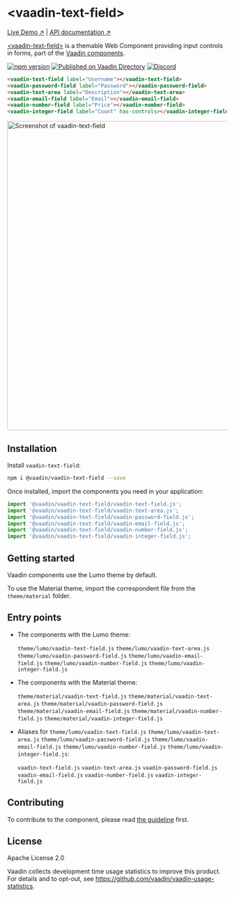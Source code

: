 # &lt;vaadin-text-field&gt;

[Live Demo ↗](https://vaadin.com/components/vaadin-text-field/html-examples)
|
[API documentation ↗](https://vaadin.com/components/vaadin-text-field/html-api)

[&lt;vaadin-text-field&gt;](https://vaadin.com/components/vaadin-text-field) is a themable Web Component providing input controls in forms, part of the [Vaadin components](https://vaadin.com/components).

[![npm version](https://badgen.net/npm/v/@vaadin/vaadin-text-field)](https://www.npmjs.com/package/@vaadin/vaadin-text-field)
[![Published on Vaadin Directory](https://img.shields.io/badge/Vaadin%20Directory-published-00b4f0.svg)](https://vaadin.com/directory/component/vaadinvaadin-text-field)
[![Discord](https://img.shields.io/discord/732335336448852018?label=discord)](https://discord.gg/PHmkCKC)

```html
<vaadin-text-field label="Username"></vaadin-text-field>
<vaadin-password-field label="Password"></vaadin-password-field>
<vaadin-text-area label="Description"></vaadin-text-area>
<vaadin-email-field label="Email"></vaadin-email-field>
<vaadin-number-field label="Price"></vaadin-number-field>
<vaadin-integer-field label="Count" has-controls></vaadin-integer-field>
```

[<img src="https://raw.githubusercontent.com/vaadin/vaadin-text-field/master/screenshot.png" width="710" alt="Screenshot of vaadin-text-field">](https://vaadin.com/components/vaadin-text-field)

## Installation

Install `vaadin-text-field`:

```sh
npm i @vaadin/vaadin-text-field --save
```

Once installed, import the components you need in your application:

```js
import '@vaadin/vaadin-text-field/vaadin-text-field.js';
import '@vaadin/vaadin-text-field/vaadin-text-area.js';
import '@vaadin/vaadin-text-field/vaadin-password-field.js';
import '@vaadin/vaadin-text-field/vaadin-email-field.js';
import '@vaadin/vaadin-text-field/vaadin-number-field.js';
import '@vaadin/vaadin-text-field/vaadin-integer-field.js';
```

## Getting started

Vaadin components use the Lumo theme by default.

To use the Material theme, import the correspondent file from the `theme/material` folder.

## Entry points

- The components with the Lumo theme:

  `theme/lumo/vaadin-text-field.js`
  `theme/lumo/vaadin-text-area.js`
  `theme/lumo/vaadin-password-field.js`
  `theme/lumo/vaadin-email-field.js`
  `theme/lumo/vaadin-number-field.js`
  `theme/lumo/vaadin-integer-field.js`

- The components with the Material theme:

  `theme/material/vaadin-text-field.js`
  `theme/material/vaadin-text-area.js`
  `theme/material/vaadin-password-field.js`
  `theme/material/vaadin-email-field.js`
  `theme/material/vaadin-number-field.js`
  `theme/material/vaadin-integer-field.js`

- Aliases for `theme/lumo/vaadin-text-field.js`
  `theme/lumo/vaadin-text-area.js`
  `theme/lumo/vaadin-password-field.js`
  `theme/lumo/vaadin-email-field.js`
  `theme/lumo/vaadin-number-field.js`
  `theme/lumo/vaadin-integer-field.js`:

  `vaadin-text-field.js`
  `vaadin-text-area.js`
  `vaadin-password-field.js`
  `vaadin-email-field.js`
  `vaadin-number-field.js`
  `vaadin-integer-field.js`

## Contributing

To contribute to the component, please read [the guideline](https://github.com/vaadin/vaadin-core/blob/master/CONTRIBUTING.md) first.

## License

Apache License 2.0

Vaadin collects development time usage statistics to improve this product. For details and to opt-out, see https://github.com/vaadin/vaadin-usage-statistics.
